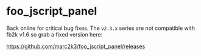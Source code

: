 # foo_jscript_panel

Back online for critical bug fixes. The `v2.3.x` series are not compatible with fb2k v1.6 so grab a fixed version here:

https://github.com/marc2k3/foo_jscript_panel/releases
